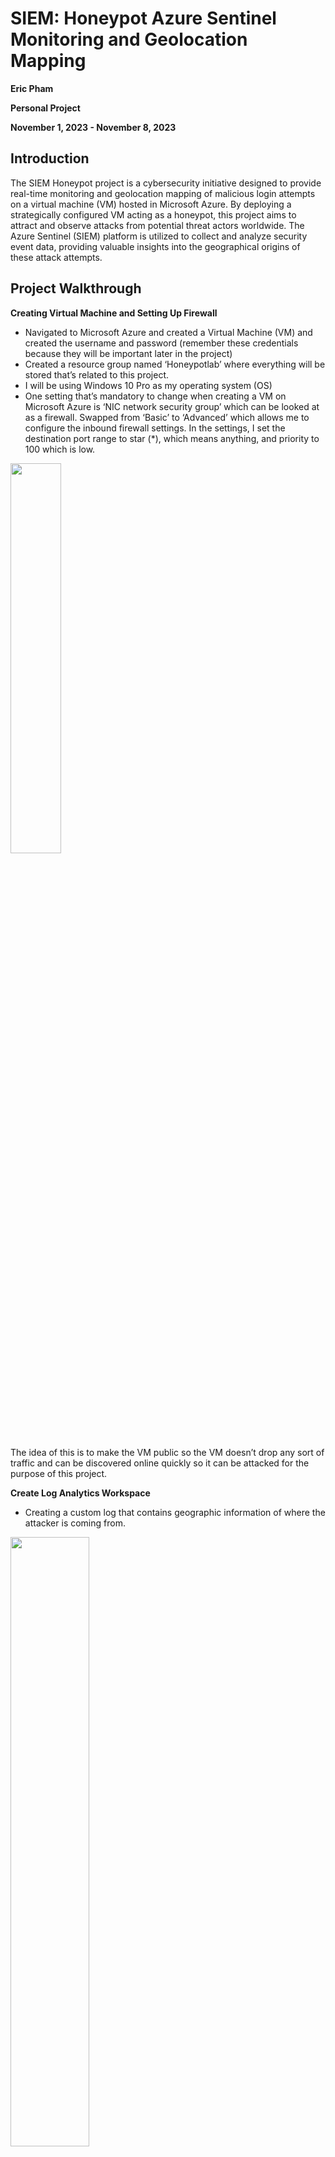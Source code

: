 # SIEM: Honeypot Azure Sentinel Monitoring and Geolocation Mapping
**Eric Pham**

**Personal Project**

**November 1, 2023 - November 8, 2023**

<h2>Introduction</h2>
The SIEM Honeypot project is a cybersecurity initiative designed to provide real-time monitoring and geolocation mapping of malicious login attempts on a virtual machine (VM) hosted in Microsoft Azure. By deploying a strategically configured VM acting as a honeypot, this project aims to attract and observe attacks from potential threat actors worldwide. The Azure Sentinel (SIEM) platform is utilized to collect and analyze security event data, providing valuable insights into the geographical origins of these attack attempts.
<h2>Project Walkthrough</h2>

**Creating Virtual Machine and Setting Up Firewall**
- Navigated to Microsoft Azure and created a Virtual Machine (VM) and created the username and password (remember these credentials because they will be important later in the project) 
- Created a resource group named ‘Honeypotlab’ where everything will be stored that’s related to this project.
- I will be using Windows 10 Pro as my operating system (OS)
- One setting that’s mandatory to change when creating a VM on Microsoft Azure is ‘NIC network security group’ which can be looked at as a firewall. Swapped from ‘Basic’ to ‘Advanced’ which allows me to configure the inbound firewall settings. In the settings, I set the destination port range to star (*), which means anything, and priority to 100 which is low. 
<img src="https://i.imgur.com/zsg0XXW.png" height="40%" width="40%"/>

The idea of this is to make the VM public so the VM doesn’t drop any sort of traffic and can be discovered online quickly so it can be attacked for the purpose of this project.

**Create Log Analytics Workspace**
- Creating a custom log that contains geographic information of where the attacker is coming from. 
<img src="https://i.imgur.com/swu2oLe.png" height="50%" width="50%"/>

- Searched and navigated to ‘Microsoft Defender for the Cloud’ > Environment Settings and enabled ‘Foundational CSPM’ and ‘Servers’
<img src="https://i.imgur.com/JskokD4.png" height="50%" width="50%"/>

- Navigated to ‘Data Collection’ and set ‘Store additional raw data - Windows security events’ from ‘None’ to ‘All Events’. Remember to save the changes. 
- This enables the ability to gather logs from the VM into the log analytics workspace. 
- Connected it to the VM by navigating to ‘Log Analytics workspace’ and then clicking on the workspace, in my case ‘law-honeypot’. On the left tabs, I navigated to ‘Virtual Machine’ and selected the VM I created and connected it. 
<img src="https://i.imgur.com/KbzvNC2.png" height="50%" width="50%"/>

- Searched and navigated to ‘Microsoft Sentinel’ and then clicked on the log analytics that was created, and pressed ‘Add’. 
- Connecting and Setting Up the VM
- Navigated back to the VM and found the public IP address. On the local computer, search for ‘Remote Desktop Connection’ and type the VM’s public IP address then click ‘Connect’.
<img src="https://i.imgur.com/9a7jxp1.png" height="50%" width="50%"/>

- Window Security popped up and clicked on ‘More choices’ and ‘Use a different account’. Typed the username and password of the VM.
- Accepted the certificate warning by pressing ‘Yes’ after clicking ‘Connect’. 
<img src="https://i.imgur.com/ZluVy8O.png" height="50%" width="50%"/>

- Set the privacy settings on the VM to no or off. 
<img src="https://i.imgur.com/k3EIANZ.png" height="50%" width="50%"/>

- Searched for ‘Event Viewer’ and navigated to Security, it will take a while to load for the first time. 
<img src="https://i.imgur.com/vXKcNe6.png" height="50%" width="50%"/>

**Fail Login Attempt to the VM & Observing Event Viewer Logs**
- Went back to my local device and navigated to ‘Remote Desktop Connection’ while leaving the VM on. Entered the VM public IP address, clicked ‘Connect’, ‘More choices’, and ‘Use a different account’ and entered the wrong username and password. A popup appeared saying ‘Your credentials did not work’.
<img src="https://i.imgur.com/MDr2tHy.png" height="50%" width="50%"/>

- Went back to the VM and refreshed ‘Event Viewer’. An ‘Audit Failure’ appeared in the list. Clicked on it and it displayed a lot of information, notably, the computer name and IP of the login attempt and the username entered. 
<img src="https://i.imgur.com/01pCBaw.png" height="50%" width="50%"/>

The project will mainly use the IP address to help locate where the attacker is from when they attempt to log in to the VM. I can’t show the IP but if you’re following along, it would be under ‘Network Information’. After obtaining the IP address, I will be using ipgeolocation.io which is an API to return the location of the attacker. I will take the information and put it onto my custom log and send it to ‘Log Analythics Workspace’ in Azure where I will then use Sentinel, the SIEM, to plot the attacker onto the map.

**Configuring the VM’s Firewall**
- Pinged the VM’s IP address on my main computer to see if I could get a response but it timed out.
<img src="https://i.imgur.com/ZEJ39Ni.png" height="50%" width="50%"/>

- Configured the Firewall so it can respond to ICMP echo requests so people can discover the VM on the internet. Set ‘Firewall state’ to off for ‘Domain Profile’, ‘Private Profile’, and ‘Public Profile’.
<img src="https://i.imgur.com/TupGNKP.png" height="50%" width="50%"/>

- Pinged the VM IP address again with the configured Firewall and was able to get a response.
<img src="https://i.imgur.com/8x1MHZ3.png" height="50%" width="50%"/>

**Implementing and Running PowerShell Script to Obtain Geographic Data**
- Opened ‘Windows PowerShell ISE’ on the VM. Clicked on ‘new’ and pasted a PowerShell Script that exports security logs. 
- Link to the script: https://github.com/joshmadakor1/Sentinel-Lab/blob/main/Custom_Security_Log_Exporter.ps1
<img src="https://i.imgur.com/s3YnrWb.png" height="50%" width="50%"/>

Note: Make sure to change the API Key to yours. You can find your API by creating an account at ipgeolocation.io. It’s also important to note that the free subscription will only allow 1000 requests per day. I bought the subscription for the purpose of this project which allows 150,000 requests per month. This will give me more data to use for this project. 

- Ran the script and navigated to ProgramData by using the application ‘Run’ on the VM and entered ‘C:\ProgramData\’. A log file appeared with the name ‘failed_rdp’. 
<img src="https://i.imgur.com/MNQmSZr.png" height="50%" width="50%"/>

- On Powershell ISE, you can see attackers trying to infiltrate the VM in the purple text.
<img src="https://i.imgur.com/IrUzDPi.png" height="60%" width="60%"/>

**Creating Custom Log and Extracting Fields**
- Opened up the log document ‘failed_rdp’ and copied the whole content then pasted it onto a notepad on the local computer, naming it ‘failed_rpd.log’. Saved it to a place where I can navigate to it easily.
Navigated to ‘Log Analytics workspaces’ on Azure, then selected the project’s workspace, navigated to ‘Tables’ under settings, and then created a new custom log (MMA-based’), selected the ‘failed_rpd.log’ that was created. 
- Entered, the information for ‘Collection paths’, the path is ‘C:\programdata\failed_rdp.log’.
<img src="https://i.imgur.com/mcl25Tg.png" height="60%" width="60%"/>

- Entered ‘FAILED_RDP_WITH_GIO’ as the custom log name. 
Navigated to ‘Logs’ and typed a script and clicked ‘Run’. It takes a few minutes for the logs to appear. 
<img src="https://i.imgur.com/VgJNs16.png" height="60%" width="60%"/>

Note: The script name is RDP_Failure_Log_Analysis and can be found under this project Git Hub.

Link to Script: https://github.com/RiceYuki/SIEM-Honeypot-Azure-Sentinel-Monitoring-and-Geolocation-Mapping/blob/main/RDP_Failure_Log_Analysis

**Setup Map in Sentinel**
- Navigated to ‘Microsoft Sentinel’ > ‘Workbooks’ > ‘Add Workbook’ > Edit.
- Removed the 2 basic analytics query that was there by default, clicked on ‘Add Query’, and pasted the same script that was used in ‘Logs’. Clicked ‘Run Query’ and made sure the script worked. 
- Once it worked, I changed and configured the settings so it could be displayed on a map. Selected ‘Map’ for Visualization, ‘Metric Label’ to ‘label’ and ‘Metric Value’ to ‘event_count’. Saved the workbook.
<img src="https://i.imgur.com/YrZxymh.png" height="60%" width="60%"/>

Note: For ‘Location Info using’ I’m using Latitude/Longitude to make the map’s visualization more detailed. You can switch it to ‘Country or region’ which can be beneficial because it will be easier to map out and be prone to fewer mistakes. 


<h2>Testing the SIEM Honeypot</h2>
This is what the map looks like on November 8, 2023 @ 8:01 P.M.
<img src="https://i.imgur.com/QmDrVUF.png" height="60%" width="60%"/>

This is what the map looks like on November 8, 2023 @ 8:31 P.M.
<img src="https://i.imgur.com/69qQvVK.png" height="60%" width="60%"/>

**Analysis**

In just a brief 30-minute testing period, a noticeable surge in attack attempts occurred, resulting in the addition of several previously unrepresented countries to the map. Notably, countries such as Brazil, Indonesia, Singapore, India, and the Netherlands were introduced to the threat landscape. This trend strongly suggests that prolonging the VM's operational duration will likely lead to the further inclusion of new countries on the geo-location map as a consequence of expanded attack activities.

<h2>Summary</h2>
In this project, we set up a virtual machine in Microsoft Azure, specifically configuring it as a honeypot to intentionally attract malicious traffic. This VM was made public to allow easy detection by potential attackers, and we initiated monitoring of security events.

To enhance the monitoring capabilities, we created a custom log that contains geographic information about where the attackers are coming from. This data is collected using Microsoft Defender for the Cloud and enhanced data collection settings. By connecting the VM to a Log Analytics workspace and Azure Sentinel, we can effectively log and analyze the incoming attack attempts.

The project also involved configuring the VM's firewall settings to enable it to respond to ICMP echo requests, allowing it to be discoverable on the internet. This step is crucial for attracting potential attackers to the honeypot.

To extract valuable information from the logs, we implemented a PowerShell script that exports security logs and identifies malicious login attempts. This script utilizes the ipgeolocation.io API to determine the geolocation of attackers. The obtained data is then integrated into a custom log in the Log Analytics workspace.

Subsequently, we created a custom log and extracted relevant fields, such as latitude, longitude, source host, and country, to facilitate analysis and visualization.

To visualize and analyze the geolocation data, we configured Microsoft Sentinel (SIEM) workbooks. These workbooks use the extracted data to create a map that visually represents the location of attack attempts on the VM. By identifying the source locations of these attacks, security professionals can gain a better understanding of potential threat actors' origins.

Throughout the project's testing phase, we observed a substantial increase in attack attempts within just 30 minutes, resulting in the mapping of new countries on the geolocation map. This observation underscores the importance of ongoing monitoring and the potential for discovering new threat sources.

In conclusion, the SIEM Honeypot project highlights the significance of proactive cybersecurity measures and the power of SIEM platforms like Azure Sentinel in analyzing and responding to potential threats. It demonstrates the value of geolocation data in understanding the global nature of cyberattacks and emphasizes the need for continuous monitoring to bolster security measures. The project provides a practical example of how organizations can use honeypots and SIEM solutions to enhance their cybersecurity posture and better protect their systems and data.

<h2> Alternative Project Link</h2>
If you find the pictures to be too blurry, I have linked a Google document that has better-quality pictures with the exact same project content.

https://docs.google.com/document/d/1QjU2JFniYg2MMAA_PY3043z-RHvJdlAyOjkohCV2wKQ/edit?usp=sharing
<h2>Sources</h2>

https://ipgeolocation.io/

https://azure.microsoft.com/

https://github.com/joshmadakor1/Sentinel-Lab/blob/main/Custom_Security_Log_Exporter.ps1
